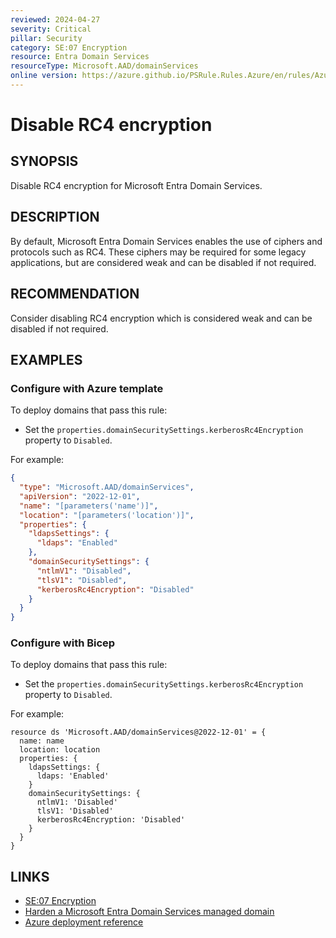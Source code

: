 ```yaml
---
reviewed: 2024-04-27
severity: Critical
pillar: Security
category: SE:07 Encryption
resource: Entra Domain Services
resourceType: Microsoft.AAD/domainServices
online version: https://azure.github.io/PSRule.Rules.Azure/en/rules/Azure.EntraDS.RC4/
---
```


# Disable RC4 encryption

## SYNOPSIS

Disable RC4 encryption for Microsoft Entra Domain Services.

## DESCRIPTION

By default, Microsoft Entra Domain Services enables the use of ciphers and protocols such as RC4.
These ciphers may be required for some legacy applications, but are considered weak and can be disabled if not required.

## RECOMMENDATION

Consider disabling RC4 encryption which is considered weak and can be disabled if not required.

## EXAMPLES

### Configure with Azure template

To deploy domains that pass this rule:

- Set the `properties.domainSecuritySettings.kerberosRc4Encryption` property to `Disabled`.

For example:

```json
{
  "type": "Microsoft.AAD/domainServices",
  "apiVersion": "2022-12-01",
  "name": "[parameters('name')]",
  "location": "[parameters('location')]",
  "properties": {
    "ldapsSettings": {
      "ldaps": "Enabled"
    },
    "domainSecuritySettings": {
      "ntlmV1": "Disabled",
      "tlsV1": "Disabled",
      "kerberosRc4Encryption": "Disabled"
    }
  }
}
```

### Configure with Bicep

To deploy domains that pass this rule:

- Set the `properties.domainSecuritySettings.kerberosRc4Encryption` property to `Disabled`.

For example:

```bicep
resource ds 'Microsoft.AAD/domainServices@2022-12-01' = {
  name: name
  location: location
  properties: {
    ldapsSettings: {
      ldaps: 'Enabled'
    }
    domainSecuritySettings: {
      ntlmV1: 'Disabled'
      tlsV1: 'Disabled'
      kerberosRc4Encryption: 'Disabled'
    }
  }
}
```

## LINKS

- [SE:07 Encryption](https://learn.microsoft.com/azure/well-architected/security/encryption)
- [Harden a Microsoft Entra Domain Services managed domain](https://learn.microsoft.com/entra/identity/domain-services/secure-your-domain)
- [Azure deployment reference](https://learn.microsoft.com/azure/templates/microsoft.aad/domainservices)
